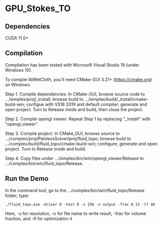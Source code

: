 
GPU_Stokes_TO
================
Dependencies
--------------------
CUDA 11.0+

Compilation
-----------------
Compilation has been tested with Microsoft Visual Studio 19 (under Windows 10).

To compile libWetCloth, you'll need CMake-GUI 3.21+ (https://cmake.org) on Windows.

Step 1. Compile dependencies: In CMake-GUI, browse source code to .../simplex/proj/_install; browse build to .../simplex/build/_install/cmake-build-win; configue with VS16 2019 and default compiler; generate and open project. Turn to Release mode and build, then close the project.

Step 2. Compile opengl viewer: Repeat Step 1 by replacing "_install" with "opengl_viewer".

Step 3. Compile project: In CMake_GUI, browse source to .../complex/proj/PainlessSolver/proj/fluid_topo; browse build to .../complex/build/fluid_topo/cmake-build-win; configure, generate and open project. Turn to Release mode and build.

Step 4. Copy files under .../simplex/bin/win/opengl_viewer/Release to .../complex/bin/win/fluid_topo/Release.

Run the Demo
--------------------
In the command tool, go to the .../complex/bin/win/fluid_topo/Release folder, type:
```
./fluid_topo.exe -driver 0 -test 0 -s 256 -o output -frac 0.15 -lf 40
```
Here, -s for resolution, -o for file name to write result, -frac for volume fraction, and -lf for optimization it

